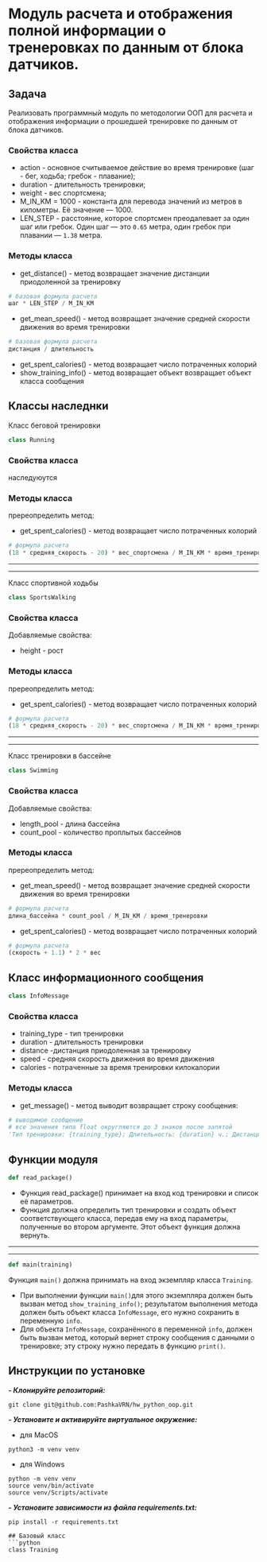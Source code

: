 # Модуль расчета и отображения полной информации о тренеровках по данным от блока датчиков.

## Задача
Реализовать программный модуль по методологии ООП для расчета и отображения информации
о прошедшей тренировке по данным от блока датчиков.

### Свойства класса

* action - основное считываемое действие во время тренировке (шаг - бег, ходьба; гребок - плавание);
* duration - длительность тренировки;
* weight - вес спортсмена;
* M_IN_KM = 1000 - константа для перевода значений из метров в километры. Её значение — 1000.
* LEN_STEP - расстояние, которое спортсмен преодалевает за один шаг или гребок. Один шаг — это  `0.65` метра, один гребок
при плавании — `1.38` метра.

### Методы класса

* get_distance() - метод возвращает значение дистанции приодоленной за тренировку
```python
# базовая формула расчета
шаг * LEN_STEP / M_IN_KM
```
* get_mean_speed() - метод возвращает значение средней скорости движения во время тренировки
```python
# базовая формула расчета
дистанция / длительность
```
* get_spent_calories() - метод возвращает число потраченных колорий
* show_training_info() - метод возвращает объект возвращает объект класса сообщения

## Классы наследнки
Класс беговой тренировки
```python
class Running
```
### Свойства класса

наследуюутся

### Методы класса
пререопределить метод:
* get_spent_calories() - метод возвращает число потраченных колорий
```python
# формула расчета
(18 * средняя_скорость - 20) * вес_спортсмена / M_IN_KM * время_тренировки_в_минутах
```
---
---
Класс спортивной ходьбы
```python
class SportsWalking
```
### Свойства класса
Добавляемые свойства:
* height - рост

### Методы класса
пререопределить метод:
* get_spent_calories() - метод возвращает число потраченных колорий
```python
# формула расчета
(18 * средняя_скорость - 20) * вес_спортсмена / M_IN_KM * время_тренировки_в_минутах
```
---
---
Класс тренировки в бассейне
```python
class Swimming
```
### Свойства класса
Добавляемые свойства:
* length_pool - длина бассейна
* count_pool - количество проплытых бассейнов

### Методы класса
пререопределить метод:
* get_mean_speed() - метод возвращает значение средней скорости движения во время тренировки
```python
# формула расчета
длина_бассейна * count_pool / M_IN_KM / время_тренеровки
```
* get_spent_calories() - метод возвращает число потраченных колорий
```python
# формула расчета
(скорость + 1.1) * 2 * вес
```
## Класс информационного сообщения
```python
class InfoMessage
```
### Свойства класса
* training_type - тип тренировки
* duration - длительность тренировки
* distance -дистанция приодоленная за тренировку
* speed - средняя скорость движения во время движения
* calories - потраченные за время тренировки килокалории


### Методы класса

* get_message() - метод выводит возвращает строку сообщения:
```python
# выводимое сообщение
# все значения типа float округляются до 3 знаков после запятой
'Тип тренировки: {training_type}; Длительность: {duration} ч.; Дистанция: {distance} км; Ср. скорость: {speed} км/ч; Потрачено ккал: {calories}'.
```

## Функции модуля
```python
def read_package()
```
* Функция read_package() принимает на вход код тренировки и список её параметров.
* Функция должна определить тип тренировки и создать объект соответствующего класса,
передав ему на вход параметры, полученные во втором аргументе. Этот объект функция должна вернуть.

---
---
```python
def main(training)
```
Функция `main()` должна принимать на вход экземпляр класса `Training`.

- При выполнении функции `main()`для этого экземпляра должен быть вызван метод `show_training_info()`;
результатом выполнения метода должен быть объект класса `InfoMessage`, его нужно сохранить в переменную `info`.
- Для объекта `InfoMessage`, сохранённого в переменной `info`, должен быть вызван метод,
который вернет строку сообщения с данными о тренировке; эту строку нужно передать в функцию `print()`.

## Инструкции по установке
***- Клонируйте репозиторий:***
```
git clone git@github.com:PashkaVRN/hw_python_oop.git
```

***- Установите и активируйте виртуальное окружение:***
- для MacOS
```
python3 -m venv venv
```
- для Windows
```
python -m venv venv
source venv/bin/activate
source venv/Scripts/activate
```

***- Установите зависимости из файла requirements.txt:***
```
pip install -r requirements.txt

## Базовый класс
```python
class Training
```
